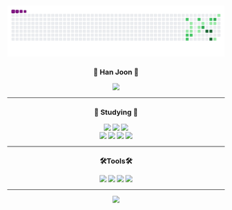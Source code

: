 <div align="center">

![snake gif](https://github.com/hanjoon18/hanjoon18/blob/output/github-contribution-grid-snake.gif)
  
### 🎈 Han Joon 🎈 
  
<a href="https://www.instagram.com/hanjoon87/"><img src="https://img.shields.io/badge/Instagram-E4405F?style=flat-square&logo=Instagram&logoColor=white"></a>
<br>
  
---
### 📖 Studying 📖<br>
<p>
<img src="https://img.shields.io/badge/C-A8B9CC?style=flat-square&logo=C&logoColor=white">
<img src="https://img.shields.io/badge/HTML5-E34F26?style=flat-square&logo=HTML5&logoColor=white">
<img src="https://img.shields.io/badge/React-61DAFB?style=flat-square&logo=React&logoColor=white"><br>
<img src="https://img.shields.io/badge/CSS3-1572B6?style=flat-square&logo=CSS&logoColor=white">
<img src="https://img.shields.io/badge/JavaScript-F7DF1E?style=flat-square&logo=JavaScript&logoColor=white">
<img src="https://img.shields.io/badge/Node.js-339933?style=flat-square&logo=Node.js&logoColor=white">
<img src="https://img.shields.io/badge/Python-3776AB?style=flat-square&logo=Python&logoColor=white">
</p>

---
### 🛠️Tools🛠️<br>
<p>
<img src="https://img.shields.io/badge/VisualStudioCode-007ACC?style=flat-square&logo=VisualStudioCode&logoColor=white">
<img src="https://img.shields.io/badge/VisualStudio-5C2D91?style=flat-square&logo=VisualStudio&logoColor=white">
<img src="https://img.shields.io/badge/IntelliJIDEA-000000?style=flat-square&logo=IntelliJIDEA&logoColor=white">
  <img src="https://img.shields.io/badge/Eclipse IDE-2C2255?style=flat-square&logo=Eclipse IDE&logoColor=white">
</p>

---
<img src="https://github-readme-stats.vercel.app/api/top-langs/?username=hanjoon18&theme=dracula&exclude_repo=Computer-Science-Engineering&layout=compact&langs_count=10"/>

</div>
